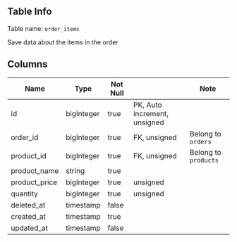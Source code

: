 ## Table Info

Table name: `order_items`

Save data about the items in the order

## Columns

| Name          | Type       | Not Null |                              | Note                 |
|---------------|------------|----------|------------------------------|----------------------|
| id            | bigInteger | true     | PK, Auto increment, unsigned |                      |
| order_id      | bigInteger | true     | FK, unsigned                 | Belong to `orders`   |
| product_id    | bigInteger | true     | FK, unsigned                 | Belong to `products` |
| product_name  | string     | true     |                              |                      |
| product_price | bigInteger | true     | unsigned                     |                      |
| quantity      | bigInteger | true     | unsigned                     |                      |
| deleted_at    | timestamp  | false    |                              |                      |
| created_at    | timestamp  | true     |                              |                      |
| updated_at    | timestamp  | false    |                              |                      |
